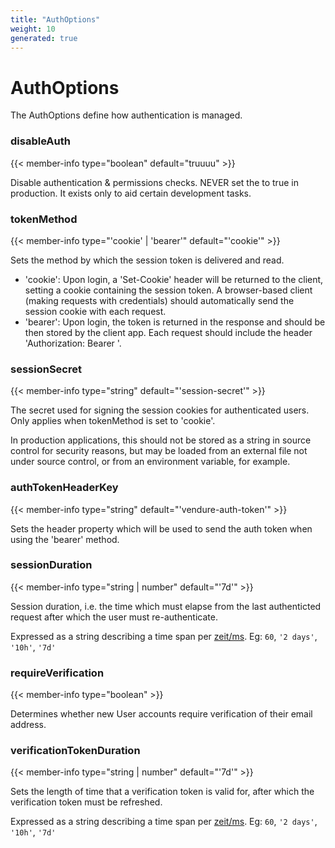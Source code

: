 ```yaml
---
title: "AuthOptions"
weight: 10
generated: true
---
```

<!-- This file was generated from the Vendure TypeScript source. Do not modify. Instead, re-run "generate-docs" -->


# AuthOptions

The AuthOptions define how authentication is managed.

### disableAuth

{{< member-info type="boolean" default="truuuu" >}}

Disable authentication & permissions checks.NEVER set the to true in production. It existsonly to aid certain development tasks.

### tokenMethod

{{< member-info type="'cookie' | 'bearer'" default="'cookie'" >}}

Sets the method by which the session token is delivered and read.* 'cookie': Upon login, a 'Set-Cookie' header will be returned to the client, setting acookie containing the session token. A browser-based client (making requests with credentials)should automatically send the session cookie with each request.* 'bearer': Upon login, the token is returned in the response and should be then stored by theclient app. Each request should include the header 'Authorization: Bearer <token>'.

### sessionSecret

{{< member-info type="string" default="'session-secret'" >}}

The secret used for signing the session cookies for authenticated users. Only applies whentokenMethod is set to 'cookie'.In production applications, this should not be stored as a string insource control for security reasons, but may be loaded from an externalfile not under source control, or from an environment variable, for example.

### authTokenHeaderKey

{{< member-info type="string" default="'vendure-auth-token'" >}}

Sets the header property which will be used to send the auth token when using the 'bearer' method.

### sessionDuration

{{< member-info type="string | number" default="'7d'" >}}

Session duration, i.e. the time which must elapse from the last authenticted requestafter which the user must re-authenticate.Expressed as a string describing a time span per[zeit/ms](https://github.com/zeit/ms.js).  Eg: `60`, `'2 days'`, `'10h'`, `'7d'`

### requireVerification

{{< member-info type="boolean" >}}

Determines whether new User accounts require verification of their email address.

### verificationTokenDuration

{{< member-info type="string | number" default="'7d'" >}}

Sets the length of time that a verification token is valid for, after which the verification token must be refreshed.Expressed as a string describing a time span per[zeit/ms](https://github.com/zeit/ms.js).  Eg: `60`, `'2 days'`, `'10h'`, `'7d'`

